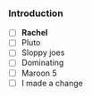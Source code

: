 ### Introduction

 - [ ] **Rachel**
 - [ ] Pluto
 - [ ] Sloppy joes
 - [ ] Dominating
 - [ ] Maroon 5
 - [ ] I made a change
